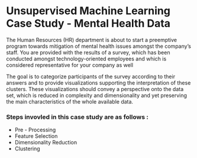 # Unsupervised Machine Learning Case Study - Mental Health Data
 The Human Resources (HR) department is about to start a preemptive program towards mitigation of mental health issues amongst the company’s staff. You are provided 
with the results of a survey, which has been conducted amongst technology-oriented employees and which is considered representative for your company as well

The goal is to categorize participants of the survey according to their answers and to provide visualizations supporting the interpretation of these clusters. These 
visualizations should convey a perspective onto the data set, which is reduced in complexity and dimensionality and yet preserving the main characteristics of the whole available data.

### Steps invovled in this case study are as follows :
* Pre - Processing
* Feature Selection
* Dimensionality Reduction
* Clustering
